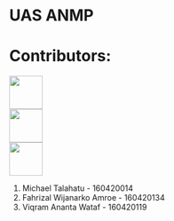 # UAS ANMP

# Contributors:  
<a href="https://github.com/fahrizal2408"><img src="https://github.com/fahrizal2408.png" width="60px;"/></a>  
<a href="https://github.com/Talahatu"><img src="https://github.com/Talahatu.png" width="60px;"/></a>  
<a href="https://github.com/viqramwataf"><img src="https://github.com/viqramwataf.png" width="60px;"/></a>
1. Michael Talahatu - 160420014  
2. Fahrizal Wijanarko Amroe - 160420134   
3. Viqram Ananta Wataf - 160420119  
